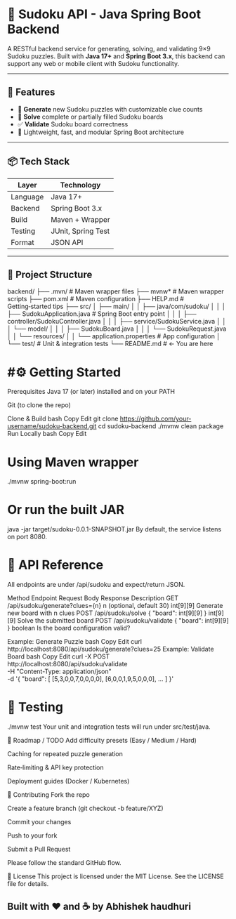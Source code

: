 # 🧩 Sudoku API - Java Spring Boot Backend

A RESTful backend service for generating, solving, and validating 9×9 Sudoku puzzles. Built with **Java 17+** and **Spring Boot 3.x**, this backend can support any web or mobile client with Sudoku functionality.

---

## 🚀 Features

- 🎲 **Generate** new Sudoku puzzles with customizable clue counts
- 🧠 **Solve** complete or partially filled Sudoku boards
- ✅ **Validate** Sudoku board correctness
- 🌱 Lightweight, fast, and modular Spring Boot architecture

---

## 📦 Tech Stack

| Layer     | Technology              |
|-----------|-------------------------|
| Language  | Java 17+                |
| Backend   | Spring Boot 3.x         |
| Build     | Maven + Wrapper         |
| Testing   | JUnit, Spring Test      |
| Format    | JSON API                |

---

## 📁 Project Structure

backend/
├── .mvn/                   # Maven wrapper files
├── mvnw*                   # Maven wrapper scripts
├── pom.xml                 # Maven configuration
├── HELP.md                 # Getting‑started tips
├── src/
│   ├── main/
│   │   ├── java/com/sudoku/
│   │   │   ├── SudokuApplication.java     # Spring Boot entry point
│   │   │   ├── controller/SudokuController.java
│   │   │   ├── service/SudokuService.java
│   │   │   └── model/
│   │   │       ├── SudokuBoard.java
│   │   │       └── SudokuRequest.java
│   │   └── resources/
│   │       └── application.properties     # App configuration
│   └── test/                              # Unit & integration tests
└── README.md               # ← You are here

# #⚙️ Getting Started
Prerequisites
Java 17 (or later) installed and on your PATH

Git (to clone the repo)

Clone & Build
bash
Copy
Edit
git clone https://github.com/your-username/sudoku-backend.git
cd sudoku-backend
./mvnw clean package
Run Locally
bash
Copy
Edit
# Using Maven wrapper
./mvnw spring-boot:run

# Or run the built JAR
java -jar target/sudoku-0.0.1-SNAPSHOT.jar
By default, the service listens on port 8080.

# 📜 API Reference
All endpoints are under /api/sudoku and expect/return JSON.

Method	Endpoint	Request Body	Response	Description
GET	/api/sudoku/generate?clues={n}	n (optional, default 30)	int[9][9]	Generate new board with n clues
POST	/api/sudoku/solve	{ "board": int[9][9] }	int[9][9]	Solve the submitted board
POST	/api/sudoku/validate	{ "board": int[9][9] }	boolean	Is the board configuration valid?

Example: Generate Puzzle
bash
Copy
Edit
curl http://localhost:8080/api/sudoku/generate?clues=25
Example: Validate Board
bash
Copy
Edit
curl -X POST http://localhost:8080/api/sudoku/validate \
     -H "Content-Type: application/json" \
     -d '{
           "board": [
             [5,3,0,0,7,0,0,0,0],
             [6,0,0,1,9,5,0,0,0],
             ...
           ]
         }'
# 🧪 Testing

./mvnw test
Your unit and integration tests will run under src/test/java.

📌 Roadmap / TODO
 Add difficulty presets (Easy / Medium / Hard)

 Caching for repeated puzzle generation

 Rate‑limiting & API key protection

 Deployment guides (Docker / Kubernetes)

🙌 Contributing
Fork the repo

Create a feature branch (git checkout -b feature/XYZ)

Commit your changes

Push to your fork

Submit a Pull Request

Please follow the standard GitHub flow.

📄 License
This project is licensed under the MIT License. See the LICENSE file for details.

 ## Built with ❤️ and ☕ by Abhishek haudhuri

